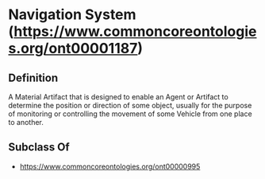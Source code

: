 # Navigation System (https://www.commoncoreontologies.org/ont00001187)

## Definition
A Material Artifact that is designed to enable an Agent or Artifact to determine the position or direction of some object, usually for the purpose of monitoring or controlling the movement of some Vehicle from one place to another.

## Subclass Of
- https://www.commoncoreontologies.org/ont00000995

